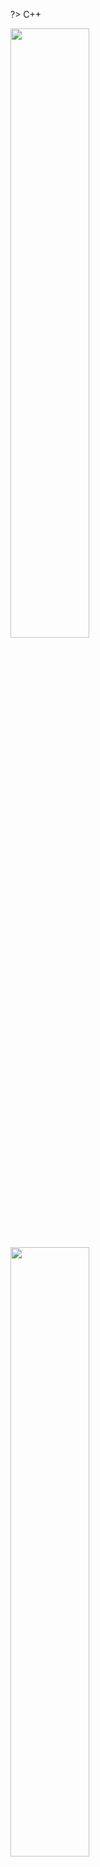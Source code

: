 ?> C++

<img src="https://cdn.jsdelivr.net/gh/JingqingLin/ImageHosting@master/img/17145ecf552295da.jpg" width="50%"/>

<img src="https://cdn.jsdelivr.net/gh/JingqingLin/ImageHosting@master/img/17145ecf6c897404.jpg" width="50%"/>

- 预处理：头文件、宏定义插入与替换
- 编译：语法分析...翻译成汇编代码（Java 是字节码）
- 汇编：汇编语言转为机器语言
- 链接：将有关的目标文件和库文件彼此连接

http://m.elecfans.com/article/663750.html  
https://www.cnblogs.com/magicsoar/p/3760201.html

## 面向对象与面向过程

面向过程：以步骤划分问题  
面向对象：以功能划分问题

以上课的过程作为例子：

- 面向过程：同学们走进教室坐下来，老师走进来，铃声响了，老师开始讲话，同学开始听课……
- 面向对象：上课要有教室，要有一个老师，要有很多学生，或者有电脑，他们有很多属性（功能）和关系，比如老师可以发出声音，学生可以记笔记，电脑可以放课件

## C++ 和 Java 区别

- Java 不提供指针来直接访问内存，程序内存更加安全（C++ 指针可以做运算）
- Java 的类是单继承的，C++ 支持多重继承；虽然 Java 的类不可以多继承，但是接口可以多继承
- Java 有自动内存管理机制，不需要程序员手动释放无用内存

### ⭐ Java 引用和 C++ 指针区别

Java 的引用在本质上是一个**指针**（受限的指针），只不过对指针进行了封装，**使其不能直接对内存进行操作**，Java 的引用只能指向对象，不能指向基本数据类型

- Java 引用不会产生内存泄露，C++ 指针容易产生内存泄露
- C++ 指针可以做运算

### C++ 中引用与指针区别

- 引用初始化以后不能被改变，指针可以改变所指的对象
- 引用必须指向某个对象（是某个对象的别名），指针可以不指向任何对象（nullptr）
- 指针可以做运算，因为指针有具体类型，int \* 型的指针可以做加减，自增自减运算

## 内存管理

一个由 C/C++ 编译的程序占用的内存分为以下几个部分：

1. 栈区（stack）— 由编译器自动分配释放，存放**函数的参数值**，**局部变量**的值等
2. 堆区（heap） — 由程序员分配和释放，若程序员不释放，程序结束时可能由 OS 回收。会有内存碎片问题
3. 全局区 / 静态区存储区（static）— 分为 DATA 段和 BSS 段。DATA 段（全局初始化区）存放初始化的全局变量和静态变量；BSS 段（全局未初始化区）存放未初始化的全局变量和静态变量。其中 BBS 段在程序执行之前会被系统自动清 0，所以未初始化的全局变量和静态变量值为 0
   https://www.runoob.com/w3cnote/cpp-static-usage.html
4. 文字常量区 — 常量字符串就是放在这里的
5. **程序代码区** — 存放函数体的二进制代码

## 内联函数（编译时期展开函数）

https://interview.huihut.com/#/?id=inline-%e5%86%85%e8%81%94%e5%87%bd%e6%95%b0

- 相当于把内联函数里面的内容写在调用内联函数处；
- 相当于不用执行进入函数的步骤，直接执行函数体；
- 相当于宏，却比宏多了**类型检查**，真正具有函数特性；
- 编译器一般不内联包含循环、递归、switch 等复杂操作的内联函数；
- 在类声明中定义的函数，除了虚函数的其他函数都会自动隐式地当成内联函数

**虚函数可以是内联函数**，但是当虚函数表现多态性的时候不能内联，因为虚函数表现多态是在运行期绑定的。当编译器知道所调用的对象是哪个类（如 `Base::who()`）才行

## struct / class

### C 和 C++ 中 struct 的区别

首先，在面向 C 过程中，这里的 struct 是一种数据类型，那么里面肯定不能定义函数，否则报错，C++ 可以包含函数

### struct 和 class 的区别

- 默认访问权限和默认继承权限不同，前者 public 后者 private
- class 可用于定义模板参数，而 struct 不可以

一个 union 可以有多个数据成员，但是在任意时刻只有一个数据成员可以有值：https://blog.csdn.net/firefly_2002/article/details/7954458

### 内存对齐

按最宽数据类型对齐（如果下一个元素能摆下，就继续放；摆不下，就从头开始摆。下方例子）

**优点**：内存对齐主要是为了提高程序的性能，数据结构特别是栈，应尽可能的在自然边界上对齐，经对齐后 CPU 的内存访问速度大大提升（未对齐可能需要两次访存）

```cpp
// 按 4 对齐
class Data {
    char c;
    // int 摆不下了，要从头开始
    int a;
    char d;
};
cout << sizeof(Data) << endl;   12

class Data {
    char c;
    // 第二个 char 仍然能摆下
    char d;
    int a;
};
cout << sizeof(Data) << endl;   8
```

## static

1. 修饰普通变量，修改变量的存储区域和**生命周期**（延长生命周期），使变量存储在静态区，在 main 函数运行前就分配了空间，如果有初始值就用初始值初始化它，如果没有初始值系统用默认值初始化它
2. 修饰普通函数，表明函数的作用范围，仅在定义该**函数的文件内**才能使用。在多人开发项目时，为了防止与他人命名空间里的函数重名，可以将函数定位为 static
3. 修饰成员变量，修饰成员变量使所有的对象只保存一个该变量，而且不需要生成对象就可以访问该成员。静态成员变量的初始化不能省略（类体外）

   ```cpp
   class A {
   public:
   	//声明但未定义
       static int a;
    };
   //此处定义了静态成员变量，同时初始化，不能省略
   int A::a = 3;
   int main() {
       printf("%d", A::a);
       return 0;
   }
   ```

4. 修饰成员函数，修饰成员函数使得不需要生成对象就可以访问该函数，但是在 static 函数内**不能访问非静态成员**

- 关于 static 的**内存分配**和**初始化**问题：
  - 内存分配：由于 static 对象都是存储在全局区的数据段，这些对象的内存都是在编译时就已经分配好了
  - 初始化：C 与 C++ 表现得不同
    - C：由于 C 没有构造函数，因此初始化其实在编译时候已经完成
    - C++：
      - 对于全局变量、文件域的静态变量和类的静态成员变量这些都是在 **main 函数执行前**进行初始化（具体是编译期还是运行期视情况定，参考自[这篇](https://blog.csdn.net/hueru/article/details/89504059)博客）
      - 局部静态变量（一般为函数内的静态变量）在第一次使用时初始化

## const

- 修饰变量，修饰指针
- 修饰引用，指向常量的引用（reference to const），用于形参类型，即避免了拷贝，又避免了函数对值的修改
- 修饰成员函数（const 写在函数名后面），该函数不能修改成员变量的值（静态成员变量除外），也不能调用同类的非常量成员函数（静态成员函数除外）
- const 也可以写在函数名前，表示返回值（一般为指针或引用）不能作为左值（被修改）

```cpp
// const int *max() 或 int const *max() 都会使 *max(&a, &b) = 20 报错
int *max(int *x, int *y)
{
    if(*x > *y)
    {
        return x;
    }
    return y;
}
int main()
{
    int a = 33, b = 44;
    cout << *max(&a, &b) << endl;
    // *max(&a, &b) 返回了指向数 b（b 比较大）地址的指针，赋值运算把指向地址的内容改为 20
    *max(&a, &b) = 20;
    cout << *max(&a, &b) << endl;
    // b = 20
    cout << b << endl;
    return 0;
}
```

const 可用于对重载函数的区分

### 指针常量和常量指针

const 后边的内容为“常量”，英文更好理解  
https://blog.csdn.net/qq_36132127/article/details/81940015

```cpp
int const *p1 = &b; //const 在前，定义为常量指针
int *const p2 = &c; // * 在前，定义为指针常量
```

- 常量指针（pointer to const / 指向常量的指针）：不能修改指向地址的内容

```cpp
int main()
{
    int a = 2;
    int const *b = &a;
    // 报错
    *b = 3;
    printf("albert:%d\n",a);
}
```

- 指针常量（const pointer）：指针指向的地址不可以修改，但内容可以改变

```cpp
int main()
{
    int a = 2;
    int b = 3;
    int *const c = &a;
    printf("albert:%p\n", c);
    // 报错
    c = &b;
    printf("albert:%p\n",c);
}
```

## this

1. **`this` 指针是一个隐含于每一个<span style="color: red;">非静态成员函数</span>中的特殊指针。它指向调用该成员函数的那个对象**
2. 当对一个对象调用成员函数时，编译程序先将对象的地址赋给 `this` 指针，然后调用成员函数，每次成员函数存取数据成员时，都隐式使用 `this` 指针
3. `this` 指针被隐含地声明为： `ClassName *const this`，这意味着不能给 `this` 指针赋值
4. `this` 并不是一个常规变量，而是个右值，所以不能取得 `this` 的地址（不能 `&this`）

## 继承

继承可以使得子类具有父类别的各种属性和方法，而不需要再次编写相同的代码

https://blog.csdn.net/scottly1/article/details/24354489

## 多态

好处：可以使程序有良好的扩展性（打印机的例子）

多态可以分为**静态多态**和**动态多态**，所谓静态多态就是通过函数重载、模板、强制类型转换实现的，静态多态是在函数编译阶段就决定调用的机制，即在编译链接截断将函数的入口地址给出，而动态多态是在程序运行时刻才决定调用机制，而在 C++ 中动态多态是通过虚函数实现的（还有一些注意点[看这里](https://interview.huihut.com/#/?id=%e5%a4%9a%e6%80%81)）

### 动态多态（virtual）

- 通过 virtual 动态绑定，要通过指针或引用？

```cpp
A a;
B b;
a = b;
```

这样是不行的，因为 b 的 vtable（ 有几个基类就有几个虚函数表） 没有赋给 a（对象无法访问虚函数表），而是要 `A *a = &b`

虚函数的调用关系：this -> vptr -> vtable -> virtual function

<img src="https://cdn.jsdelivr.net/gh/JingqingLin/ImageHosting@master/img/17145d10b04eb7ee.png" width="70%"/>

- 父类指针或引用指向子类对象

- 子类虚函数会在虚函数表中对父类虚函数进行覆盖，[参考](https://songlee24.github.io/2014/09/02/cpp-virtual-table/)

- 析构函数也要 virtual，不然只调用父类的析构（没有 virtual 就不会发生动态绑定，默认调用父类函数）。

- 那又有另一个问题，析构函数在虚函数表中吗，如果在，那意味着父类析构被**覆盖**了，为什么又能调用父类析构呢？

  - 因为子类的析构函数中包含着对父类析构函数的调用，参考了这篇[文章](https://blog.csdn.net/F_cff/article/details/79690470)

- Java 默认就动态绑定

## 纯虚函数（即 Java 中的接口）、虚继承等

纯虚函数是一种特殊的虚函数，在基类中不能对虚函数给出有意义的实现，而把它声明为纯虚函数，它的实现留给该基类的派生类去做

```cpp
virtual int A() = 0;
```

具体：https://interview.huihut.com/#/?id=%e7%ba%af%e8%99%9a%e5%87%bd%e6%95%b0

- 虚函数指针（占用类的空间）、虚函数表（不占用类的空间）：https://songlee24.github.io/2014/09/02/cpp-virtual-table/

- 虚继承：用于解决多继承条件下的菱形继承问题（浪费存储空间、存在**二义性**）。一般通过虚基类指针和虚基类表实现，每个虚继承的子类都有一个虚基类指针和虚基类表

- **带纯虚函数的类叫抽象类**，这种类不能直接生成对象，而只有被继承，并重写其虚函数后，才能使用。抽象类被继承后，子类可以继续是抽象类，也可以是普通类

- 抽象类含有纯虚函数，接口类仅含有纯虚函数

## 拷贝构造函数

https://www.cnblogs.com/jingqinglin/articles/12557560.html

### 拷贝构造函数的调用时机

1. 函数的参数为类的对象
2. 函数的返回值是类的对象
3. 对象需要通过另外一个对象进行初始化

默认拷贝构造函数仅仅使用“老对象”的数据成员的值对“新对象”的数据成员一一进行赋值（指针则是复制地址）。默认拷贝构造函数没有处理静态成员变量

### 浅拷贝、深拷贝

**浅拷贝**只是增加了一个指针指向已存在的内存地址

**深拷贝**是增加了一个指针并且申请了一个新的内存，使这个增加的指针指向这个新的内存

#### 浅拷贝

<img src="https://cdn.jsdelivr.net/gh/JingqingLin/ImageHosting@master/img/17145d10b36baf75.png" width="70%"/>

在销毁对象时，两个对象的析构函数将对同一个内存空间释放两次，出现错误

#### 深拷贝

<img src="https://cdn.jsdelivr.net/gh/JingqingLin/ImageHosting@master/img/17145d1101a3f264.png" width="70%"/>

此时 rect1 的 p 和 rect2 的 p 各自指向一段内存空间，但它们指向的空间具有相同的内容，这就是“深拷贝”

### 参数为什么必须是引用

> 为了防止递归引用

一个对象需要以值方式传递时，编译器会调用它的拷贝构造函数以生成一个复本。若拷贝构造函数里的参数也是值传递，那么会继续调用拷贝构造函数以生成一个复本，继而陷入递归

## 重载运算符

```cpp
class Integer {
public:
    Integet(int n = 0) : i(n) {}
    // 若没有第一个 const 则返回值可以作为左值，类似：a + b = c，我们的原意是 c = a + b
    // 第二个 const 代表操作数不能被修改
    // 第三个 const 使成员函数变为常量成员函数，不能修改成员变量的值（静态成员变量除外），也不能调用同类的非常量成员函数（静态成员函数除外）
    const Integer operator+(const Integer &n) const {
    	return Integer(n.i + i);
    }

private:
    int i;
};
```

- 类型转换

重载运算符 `()` 和拷贝构造函数都可以实现

<img src="https://cdn.jsdelivr.net/gh/JingqingLin/ImageHosting@master/img/17145d10bb0738f6.png" width="50%"/>

上述代码中 `f(a)` 会出错，因为写了两种类型转换的方法，编译器不知道用哪个。可以通过在拷贝构造函数前加上 `explicit` 来关闭隐式类型转换

## volatile

```cpp
volatile int i = 10;
```

- volatile 关键字是一种类型修饰符，用它声明的类型变量表示可以被某些编译器未知的因素（操作系统、硬件、其它线程等）更改。所以使用 volatile 告诉编译器不应对这样的对象进行优化。
- volatile 关键字声明的变量，每次访问时都必须从内存中取出值（没有被 volatile 修饰的变量，可能由于编译器的优化，从 CPU 寄存器中取值）
- const 可以是 volatile （如只读的状态寄存器）
- 指针可以是 volatile

## friend 友元类和友元函数

- 能访问私有成员
- 破坏封装性
- 友元关系不可传递、具有单向性
- 友元声明的形式及数量不受限制
- 友元函数没有 this 指针

例子：https://www.runoob.com/cplusplus/cpp-friend-functions.html

## 模板（template）

模板是创建泛型类或函数的蓝图或公式。库容器，比如迭代器和算法，都是泛型编程的例子，它们都使用了模板的概念

### 函数模板

当我们调用一个函数模板时，编译器通常用函数实参来为我们推断模板实参

### 类模板

与函数模板的不同之处是，编译器不能为类模板推断模板参数类型。为了使用类模板，我们必须在模板名后的尖括号中提供额外信息

模板优缺点：https://www.cnblogs.com/shines77/p/3179022.html

## new、delete

- new / new[]：完成两件事，先底层调用 malloc 分配了内存，然后调用构造函数（创建对象）
- delete/delete[]：也完成两件事，先调用析构函数（清理资源），然后底层调用 free 释放空间
- 🚀new 在申请内存时会自动计算所需字节数，而 malloc 则需我们自己输入申请内存空间的字节数

- 用 free 来释放 new 出来的东西会发生什么？  
  答：对于简单数据类型，和 delete 一样；对对象来说，free 不会调用析构函数

## C++ 函数调用的过程

https://blog.csdn.net/HDong99/article/details/86102944  
https://www.cnblogs.com/sddai/p/9762968.html

- 为什么参数是从右到左入栈的？  
  因为存在不定长参数的函数，如 printf，编译器通过 format 参数中的 % 占位符的个数来确定参数的个数，现在我们假设参数的压栈顺序是从左到右的，由于 format 先进栈了，上面压着未知个数的参数，想要知道参数的个数，必须找到 format，而要找到 format，必须要知道参数的个数。

- 再问，不是有 EBP 栈底指针吗？  
  看这张图（这张图栈顶在下方），

  <img src="https://cdn.jsdelivr.net/gh/JingqingLin/ImageHosting@master/img/17145ecfd81b9f12.png" width="50%"/>

  参数是属于调用者的栈帧

## ⭐ 四种强制类型转换

### dynamic_cast

- 用于**多态**类型（要有虚函数）的转换
- 执行运行时类型检查
- 只适用于指针或引用
- 对不明确的指针的转换将失败（返回 nullptr），但不引发异常
- 可以在整个类层次结构中移动指针，包括向上转换、向下转换（基类对象指针（或引用）转换到继承类指针）

### static_cast

- 用于非多态类型的转换
- 不执行运行时类型检查（转换安全性不如 dynamic_cast）
- 通常用于转换数值数据类型（如 float -> int）
- 可以在整个类层次结构中移动指针，子类转化为父类安全（向上转换），父类转化为子类不安全（因为子类可能有不在父类的字段或方法）

### const_cast

用于删除 const 和 volatile 关键字

### reinterpret_cast

- 允许将任何指针转换为任何其他指针类型（如 `char*` 到 `int*` 或 `One_class*` 到 `Unrelated_class*` 之类的转换，但其本身并不安全）
- 也允许将任何整数类型转换为任何指针类型以及反向转换

## 静态库和动态库区别

静态库：在链接阶段，会将汇编生成的目标文件 .o 与引用到的库一起链接打包到可执行文件中。

静态链接器主要完成以下两个任务：

- 符号解析：每个符号对应于一个函数、一个全局变量或一个静态变量，符号解析的目的是将每个符号引用与一个符号定义关联起来
- 重定位：链接器通过把每个符号定义与一个内存位置关联起来，然后修改所有对这些符号的引用，使得它们指向这个内存位置

静态库缺点：

- 空间浪费。多个程序都用到某个静态库，则静态库在内存存在多份拷贝
- 如果静态库 libxx.lib 更新了，所有使用它的应用程序都需要重新编译、发布给用户（全量更新）

动态库在程序编译时并不会被链接到目标代码中，而是在**程序运行时**才被载入。不同的应用程序如果调用相同的库，那么在内存里只需要有**一份**该共享库的实例，规避了空间浪费问题。动态库在程序运行时才被载入，也解决了静态库对程序的更新、部署和发布页会带来麻烦。用户只需要更新动态库即可，**增量更新**

## 智能指针

智能指针自动释放所指向的对象。标准库提供的两种智能指针的区别在于管理底层指针的方法不同，shared_ptr 允许多个指针指向同一个对象， unique_ptr 则“独占”所指向的对象。标准库还定义了一种名为 weak_ptr 的伴随类，它是一种弱引用，指向 shared_ptr 所管理的对象，这三种智能指针都定义在 memory 头文件中

### shared_ptr

创建智能指针时必须提供额外的信息，指针可以指向的类型

```cpp
shared_ptr<string> p1;
shared_ptr<list<int>> p2;
```

当进行拷贝和赋值时，每个 shared_ptr 都会记录有多少个其他 shared_ptr 指向相同的对象（数据结构在下方）

```cpp
auto p = make_shared<int>(42); // make_shared 函数在动态内存中分配一个对象并初始化它，返回指向此对象的 shared_ptr
auto q(p); // p 和 q 指向相同的对象，此对象有两个引用者
```

当指向一个对象的最后一个 shared_ptr 被销毁时，shared_ptr 类会自动销毁此对象，它是通过析构函数完成销毁工作的

#### 线程安全性

摘自：https://blog.csdn.net/solstice/article/details/8547547

shared_ptr 的引用计数本身是安全且无锁的（多个 shared_ptr 对象可以同时修改引用计数？）

> 评论区：shared_ptr 对象本身的线程安全性已经不是 shared_ptr 的责任了，他也无法自己控制，而在于使用 shared_ptr 的人。就当 shared_ptr 对象和内置对象 int 一样对待。 shared_ptr 的线程安全应该指的是他对其所管理的指针的引用计数不会因多线程环境而出现破坏

shared_ptr 对象提供与内置类型（int 之类的）相同级别的线程安全性。

1. 同一个 shared_ptr 对象可以被多线程同时读取
2. 不同的 shared_ptr 对象可以被多线程同时修改（即使这些 shared_ptr 对象管理着同一个对象的指针）
3. 任何其他并发访问的结果都是无定义的

#### shared_ptr 的数据结构

<img src="https://cdn.jsdelivr.net/gh/JingqingLin/ImageHosting@master/img/1715ca277c00d1cf.png" width="70%"/>

shared_ptr 是引用计数型（reference counting）智能指针，几乎所有的实现都采用在堆（heap）上放个计数值（count）的办法。具体来说，shared_ptr<Foo> 包含两个成员，一个是指向 Foo 的指针 ptr，另一个是 ref_count 指针（其类型不一定是原始指针，有可能是 class 类型），指向堆上的 ref_count 对象。ref_count 对象有多个成员，具体如上图，<span style="color: gray">其中 deleter 和 allocator 是可选的</span>

<!-- 接下来回到线程安全性上，为了简化并突出重点，后面只画出 use_count 的值：

<img src="https://user-gold-cdn.xitu.io/2020/4/9/1715cab1d4b47fee?w=225&h=95&f=png&s=2071" width="40%"/>

以上是 `shared_ptr<Foo> x(new Foo)` 对应的内存数据结构，如果再执行 `shared_ptr<Foo> y = x` 那么对应的数据结构如下：

<img src="https://user-gold-cdn.xitu.io/2020/4/9/1715cacf8baa4994?w=369&h=95&f=png&s=3109" width="50%"/>

 `y = x` 涉及两个成员的复制，这两步拷贝不会同时（原子）发生，如果没有 mutex 保护，那么在多线程里就有 race condition<span style="color: gray">（由于两个或者多个进程竞争使用不能被同时访问的资源，使得这些进程有可能因为时间上推进的先后原因而出现问题）</span> -->

### weak_ptr

解决 shared_ptr 循环引用的问题：https://blog.csdn.net/albertsh/article/details/82286999

- weak_ptr 接受 shared_ptr 类型的变量赋值，但是反过来是行不通的，需要使用 lock 函数
- 不增加引用计数

### unique_ptr

一个 unique_ptr “拥有“他所指向的对象。与 shared_ptr 不同，某个时刻只能有一个 unique_ptr 指向一个给定的对象。当 unique_ptr 被销毁时，它所指向的对象也被销毁

### auto_ptr

## STL 容器

### 顺序容器

是一种各元素之间有顺序关系的线性表，是一种线性结构的可序群集。顺序性容器中的每个元素均有固定的位置，除非用删除或插入的操作改变这个位置。顺序容器的元素排列次序与元素值无关，而是由元素添加到容器里的次序决定。顺序容器包括：vector、list、deque

- vector 通过一个连续的数组存放元素，（**扩容**）如果集合已满，在新增数据的时候，就要分配一块更大的内存，将原来的数据复制过来，释放之前的内存，再插入新增的元素。VS 扩容 1.5 倍，GCC 2 倍

- list 底层数据结构为双向链表

#### vector 迭代器失效

https://www.cnblogs.com/blueoverflow/p/4923523.html

##### push_back/insert

根据 vector 扩容的特性，指向原空间的迭代器就成了类似于“悬垂指针”

##### erase

当删除元素时，指向被删除元素以后的任何元素的迭代器都将失效。因为 vetor，deque 使用了连续分配的内存，删除一个元素导致后面所有的元素会向前移动一个位置。erase 方法可以返回下一个有效的 iterator，因此使用了 erase 的那次迭代不需要 it++

```cpp
vector<int>::iterator it = l.begin();
while(it != l.end()) {
    if(删除条件) {
        it = l.erase(it);
    } else {
        cout << *it << " ";
        ++it;
    }
}
```

### 关联容器

关联式容器是非线性的树结构，更准确的说是**红黑树结构**。各元素之间没有严格的物理上的顺序关系，也就是说元素在容器中并没有保存元素置入容器时的逻辑顺序。但是关联式容器提供了另一种根据元素特点排序的功能，这样迭代器就能根据元素的特点“顺序地”获取元素。元素是**有序的集合**，默认在插入的时候按升序排列。关联容器包括：map（按 key 大小存储）、set、multimap、multiset

map 的所有元素都是 pair，同时拥有 key & value。**map 如何按值排序**？pair 存储 key 和 value，再存到 vector 里 sort

容器类自动申请和释放内存，因此无需 new 和 delete 操作

**在 C++ 11 中新出 4 个关联式容器**：unordered_map/unordered_set/unordered_multimap/unordered_multiset

unordered_set（hash_map） 的实现：https://www.jianshu.com/p/56bb01df8ac7

<img src="https://cdn.jsdelivr.net/gh/JingqingLin/ImageHosting@master/img/17145ecf5e6b768c.png" width="70%"/>

## C++ 11 新特性

https://blog.csdn.net/jiange_zh/article/details/79356417

### nullptr（空指针常量）

解决 NULL 的二义性

```cpp
# if defined(__cplusplus)
# define NULL 0 /* C++ 中使用 0 作为 NULL 的值 */
# else
# define NULL ((void *)0) /* C中使用 ((void *)0) 作为 NULL 的值 */
# endif
```

调用 `func` 函数，编译器会把 NULL 当作 0

```cpp
void func(int) {}
void func(int *) {}
```

### 类型推导

#### auto

使用 auto 进行类型推导的一个最为常见而且显著的例子就是迭代器

但是：

- auto 不能用于函数形参类型
- 对于结构体来说，非静态成员变量的类型不能是 auto 的
- auto 能不声明数组类型
- 在实例化模版的时候不能使用 auto 作为模版参数

#### decltype

decltype 关键字是为了解决 auto 关键字**只能对变量**进行类型推导的缺陷而出现的

decltype 计算**某个表达式的类型**

```cpp
auto x = 1;
auto y = 2;
decltype(x+y) z;
```

拖尾返回类型，利用 auto 关键字将返回类型后置，详见：https://blog.csdn.net/jiange_zh/article/details/79356417

### 区间迭代

和 Java 中的 foreach 一样

例子： std::vector 的遍历

```cpp
// 初始化 5 个值为 100 的元素
std::vector<int> arr(5, 100);
for(std::vector<int>::iterator i = arr.begin(); i != arr.end(); ++i) {
    std::cout << *i << std::endl;
}
```

可以写成这样

```cpp
// & 启用了引用
for(auto &i : arr) {
    std::cout << i << std::endl;
}
```

### 初始化列表

C++ 11 提供的列表初始化作为统一的初始化方式，用花括号初始化

### Lambda 表达式

底层是一个类的对象，函数体重载 operator()：https://www.zhihu.com/question/25740516

lambda 表达式是一种**匿名函数**，即没有函数名的函数；该匿名函数是由数学中的 λ 演算而来的。通常情况下，lambda 函数的语法定义为：  
[capture](params) opt ->ret {body}

1. capture 是捕获列表
2. params 是参数表（选填）
3. opt 是函数选项；可以填 mutable，exception，attribute（选填）
   - mutable 说明 lambda 表达式体内的**代码可以修改被捕获的变量**（<span style="color: red">当 capture 为 = 时，能修改拷贝，但不修改函数外原来的值；& 原本就能修改捕获的变量，加上 mutable 也无意义</span>），并且可以访问被捕获的对象的 non-const 方法
   - exception 说明 lambda 表达式是否抛出异常以及何种异常
   - attribute 用来声明属性
4. ->ret 是返回值类型（拖尾返回类型）（选填）
5. body 是函数体

**捕获列表**：lambda 表达式的捕获列表精细控制了 lambda 表达式能够访问的**外部变量**，以及如何访问这些变量。**注**：`[=]` 和 `[&]` 都能捕获 Lambda 所在类的 this，若仅仅想捕获 this，也能这么写 `[this]`

https://blog.csdn.net/lixiaogang_theanswer/article/details/80905445

### 右值引用

lvalue 要么是指”可以放在赋值运算符左侧的表达式“，要么是指”有确定内存地址的表达式“；rvalue 被定义为”所有其他表达式“，即”不在内存中占有确定位置的表达式“

C++ 11 中的右值引用使用的符号是 &&，右值引用可以延长右值的生命周期，实质上就是将不具名（匿名）变量取了个别名

```cpp
int& b = 1;     // 编译错误! 1 是右值，不能够使用左值引用
int&& b = 1;    // 实质上就是将不具名（匿名）变量取了个别名
```

总结：其中 `T` 是一个具体类型：

- 左值引用， 使用 `T&`, 只能绑定左值
- 右值引用， 使用 `T&&`， 只能绑定右值
- 常量左值， 使用 `const T&`, 既可以绑定左值又可以绑定右值
- _已命名的右值引用，编译器会认为是个左值_

右值引用的两大用途：**移动语意**、**完美转发**

#### 移动语意

https://zhuanlan.zhihu.com/p/85668787

首先介绍什么是移动构造函数，

```cpp
class myVector
{
    int size;
    double* array;

public:
    // 复制构造函数
    myVector(const myVector& rhs)
    {
        std::cout << "Copy Construct\n";
        size = rhs.size;
        array = new double[size];
        for(int i = 0; i < size; i++)
        {
            array[i] = rhs.array[i];
        }
    }

    myVector(int n)
    {
        size = n;
        array = new double[n];
    }
};

void foo(myVector v)
{
    /* Do something */
}

// 假设有一个函数，返回值是一个 MyVector
myVector createMyVector();

int main()
{
    // createMyVector 会返回一个临时的右值
    // 传参过程中会调用拷贝构造函数
    // 多余地被复制一次
    // 虽然大部分情况下会被编译器优化掉
    foo(createMyVector());
}
```

解决方法，添加一个移动构造函数

```cpp
// 移动构造函数
myVector(myVector&& rhs)
{
    std::cout << "Move Constructor\n";
    size = rhs.size;
    array = rhs.array;
    rhs.size = 0;
    rhs.array = nullptr;
}
```

那么，`foo(createMyVector())` 就不会调用拷贝构造函数，而会调用移动构造函数

再介绍移动语意（`std::move`）。移动语义可以将左值转化为右值引用

```cpp
int a = 1; // 左值
int &b = a; // 左值引用

// 移动语意: 转换左值为右值引用
int &&c = std::move(a);

void printInt(int& i) {
    cout << "lval ref: " << i << endl;
}
void printInt(int&& i) {
    cout << "rval ref: " << i << endl;
}

int main() {
    int i = 1;

    // 调用 printInt(int&), i是左值
    printInt(i);

    // 调用 printInt(int&&), 6是右值
    printInt(6);

    // 调用 printInt(int&&)，移动语意
    printInt(std::move(i));
}
```

为什么需要移动语意？

- **避免无谓的复制，提高程序性能**

假如 reusable 在调用 `foo` 之后就不再被使用了，可以使用移动语意。**移动语义可以将左值转化为右值引用，右值引用可以调用移动构造函数**

```cpp
int main()
{
    myVector reusable = createMyVector();
    // 这里会调用 myVector 的移动构造函数
    foo(std::move(reusable));
    // No use of reusable anymore
}
```

#### 完美转发

完美转发，就是为了让我们在传递参数的时候，保持原来的参数类型（左引用保持左引用，右引用保持右引用）

参数转发：

```cpp
void foo(myVector& v) {}

void foo(myVector&& v) {}

// relay 函数中对 arg 进行了参数转发
template <typename T> void relay(T arg)
{
    foo(arg);
}

int main()
{
    myVector reusable = reateMyVector();

    // 拷贝构造函数
    relay(reusable);

    // 移动构造函数
    relay(createMyVector());
}
```

无论 `relay` 中 arg 为左值还是右值，普通传参都会将参数作为左值进行转发，所以 `foo` 总会接受到一个左值

所以，我们需要改写上文的 `relay` 函数，借助 `std::forward`

```cpp
template <typename T> void relay(T&& arg)
{
    foo(std::forward<T>(arg));
}
```

于是，`relay(reusable)` 调用 `foo(myVector&)`；`relay(createMyVector())` 调用 `foo(myVector&&)`

<span style="color: gray;">引用折叠原则没看</span>

## 一些注意点

- 对象使用 new 和不使用 new 的区别：https://blog.csdn.net/cscmaker/article/details/7019977
  - 堆空间还是栈空间

- 构造函数要写成 public，private 只能被成员函数和友元访问，否则创建对象时，对象无法访问构造函数

- 编译只对一个文件进行编译，生成 `.s` 文件（汇编代码）；汇编阶段把汇编代码变可执行文件 `.o`

- 当使用 `extern` 关键字修饰变量（未初始化），表示变量声明。当在另一个文件中，为 `extern` 关键字修饰的变量赋值时，表示变量定义。**声明可以拷贝 n 次，但是定义只能定义一次**

- `include` 双引号表当前目录找，尖括号表示引用标准库头文件，在系统目录

- 初始化列表（**构造函数中进行的是赋值**）：

  - 更高效，可以少调用一次默认构造函数
  - 哪些必须要用初始化列表初始化：https://blog.csdn.net/sinat_20265495/article/details/53670644
  - 初始化列表在构造函数执行前执行，他不能初始化静态成员，静态成员的初始化见上方。
  - 初始化方式不是按照列表的的顺序，而是按照变量声明的顺序

- C++ 中子类隐藏父类同名函数（只需同名，参数、返回值无关）、变量；Java 中必须参数、返回值相同才能隐藏父类方法  
  **指的是子类引用指向子类对象（不是动态绑定）**  
  <img src="https://cdn.jsdelivr.net/gh/JingqingLin/ImageHosting@master/img/17145ecf5c2950d4-1.png" width="70%"/>

- 静态成员函数没有 this 指针，因为 this 指向调用该成员函数的那个对象，而静态成员函数属于整个类拥有

- \#ifdef \#endif （一般写在头文件里）作用：防止头文件被多次引用，https://blog.csdn.net/fly_yr/article/details/39964035

- extern "C"：`extern "C"` 的作用是让 C++ 编译器将 `extern "C"` 声明的代码当作 C 语言代码处理，可以避免 C++ 因符号修饰导致代码不能和 C 语言库中的符号进行链接的问题。`void foo(int x, int y)` 函数被 C 编译器修饰后在符号库中的名字是 `_foo`，而 C++ 编译器则会产生像 `_foo_int_int` 之类的名字。https://interview.huihut.com/#/?id=extern-quotcquot

  一般用于混合编程中，C++ 代码调用 C 语言代码

- 调试宏：https://blog.csdn.net/u011192270/article/details/47622311

- explicit：修饰单参数的构造函数时，可以防止隐式转换和赋值初始化

  ```cpp
  class A
  {
  public:
      explicit A(int a)
      {
          cout << "A(int a)" << endl;
      }
      A(const A& a)
      {
          cout << "A(const A& a)" << endl;
      }

  private:
      int _a;
  };

  void doA(A a) {}

  int main()
  {
      A a1(1);
      // 赋值初始化不通过
      A a2 = 1;
      // explicit 修饰构造函数的对象不可以从 int 到 A 的隐式转换
      doA(1);
  }
  ```

- assert：断言，是宏，而非函数。用于判断一个表达式，在表达式条件为 false 的时候触发异常

- sizeof()

  - 对数组，得到整个数组所占空间大小
  - 对指针，得到指针本身所占空间大小

- 命名空间：可作为附加信息来区分不同库中相同名称的函数、类、变量等。https://www.runoob.com/cplusplus/cpp-namespaces.html

- using：using 声明和指示。https://interview.huihut.com/#/?id=using

- :: 范围解析运算符，例子：https://interview.huihut.com/#/?id=-%e8%8c%83%e5%9b%b4%e8%a7%a3%e6%9e%90%e8%bf%90%e7%ae%97%e7%ac%a6
  1. 全局作用域符（`::name`）：用于类型名称（类、类成员、成员函数、变量等）前，表示作用域为全局命名空间
  2. 类作用域符（`class::name`）：用于表示指定类型的作用域范围是具体某个类的
  3. 命名空间作用域符（`namespace::name`）:用于表示指定类型的作用域范围是具体某个命名空间的

- ⭐ 为何 static / const 成员函数不能为 virtual？
  - static 成员函数没有 this 指针，而 vptr 是通过 this 指针访问的
  - const 修饰符用于表示函数不能修改成员变量的值，该函数必须是含有 this 指针的类成员函数

- ⭐ 如何定义一个只能在堆上（栈上）生成对象的类？https://interview.huihut.com/#/?id=%e5%a6%82%e4%bd%95%e5%ae%9a%e4%b9%89%e4%b8%80%e4%b8%aa%e5%8f%aa%e8%83%bd%e5%9c%a8%e5%a0%86%e4%b8%8a%ef%bc%88%e6%a0%88%e4%b8%8a%ef%bc%89%e7%94%9f%e6%88%90%e5%af%b9%e8%b1%a1%e7%9a%84%e7%b1%bb%ef%bc%9f

- **定位 new**（placement new）允许我们向 new 传递额外的地址参数，从而在预先指定的内存区域创建对象。相关问题：如何在指定内存上调用类的构造函数

  ```C++
  new (place_address) type
  new (place_address) type (initializers)
  new (place_address) type [size]
  new (place_address) type [size] { braced initializer list }
  ```

- 成员函数不占用类空间，存在代码区。https://blog.csdn.net/fuzhongmin05/article/details/59112081

- ⭐ 参数列表变量计算顺序：https://blog.csdn.net/xidiancoder/article/details/49160317 需要注意几点：

  - 在将参数入栈前，编译器会先把参数的的表达式都处理掉，哪怕这些运算会改变其中某些参数的值
  - 对于 a++ 操作，编译器会开辟一个缓冲区来保存当前 a 的值，然后再对 a 操作，取值时是从缓冲区取，而不是直接从 a 的内存地址里取
  - 参数从右到左入栈  
    <img src="https://cdn.jsdelivr.net/gh/JingqingLin/ImageHosting@master/img/1715f67c6aace7e7.png" width="50%"/>

- main 函数执行前后会做什么？

  - 全局对象的构造函数会在 main 函数之前执行，全局对象的析构函数会在 main 函数之后执行
  - 一些全局变量、对象和静态变量、对象的初始化在 main 函数之前执行，<font color=gray>而 main 函数执行完后，还要去执行一些诸如释放空间、释放资源使用权等操作</font>

- strlen(char\*) 用于求 char\* 类型字符串的长度，string 类型字符串用 string.size() 求。sizeof(type) 用于求数据类型所占用空间的字节数

- strcpy(char *dest, const char *src)：把 src 所指向的字符串复制到 dest，若 dest 长度不够，会造成缓冲溢出（可能会覆盖其他变量？）。memcpy 可以指定拷贝长度

- 指针存在哪里？

  - 指针就是一个普通的变量，若在 main 函数中，指针和 int 型变量一样，是一个局部变量，那就存在栈里；在 new 出来的类对象中，指针是一个成员变量，存在堆里

- const 和 define 不同点：https://www.cnblogs.com/xumaomao/articles/11049541.html
  - 编译器处理不同
  - 定义域不同
  - 存储方式不同
  - 类型和安全检查不同
  - 是否可以做函数参数

- sizeof 空类为 1。那是被编译器插进去的一个 char ，使得这个 class 的不同实体（object）在内存中配置独一无二的地址

- `char *c = "1224"` 这样得到的是 `const char*`，不能改变。而 `char temp[] = "1224"; char *c = temp` 得到的才是`char*`

经典面试题：
https://www.cnblogs.com/yjd_hycf_space/p/7495640.html
